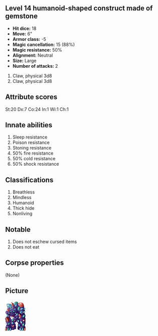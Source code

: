 ## Level 14 humanoid-shaped construct made of gemstone

- **Hit dice:** 18
- **Move:** 6"
- **Armor class:** -5
- **Magic cancellation:** 15 (88%)
- **Magic resistance:** 50%
- **Alignment:** Neutral
- **Size:** Large
- **Number of attacks:** 2
1. Claw, physical 3d8
2. Claw, physical 3d8

## Attribute scores

St:20 Dx:7 Co:24 In:1 Wi:1 Ch:1

## Innate abilities

1. Sleep resistance
2. Poison resistance
3. Stoning resistance
4. 50% fire resistance
5. 50% cold resistance
6. 50% shock resistance

## Classifications

1. Breathless
2. Mindless
3. Humanoid
4. Thick hide
5. Nonliving

## Notable

1. Does not eschew cursed items
2. Does not eat

## Corpse properties

(None)

## Picture

![Gemstone golem](https://github.com/hyvanmielenpelit/GnollHackTileSet/blob/main/Monsters/gemstone_golem/gemstone_golem.png?raw=true)
